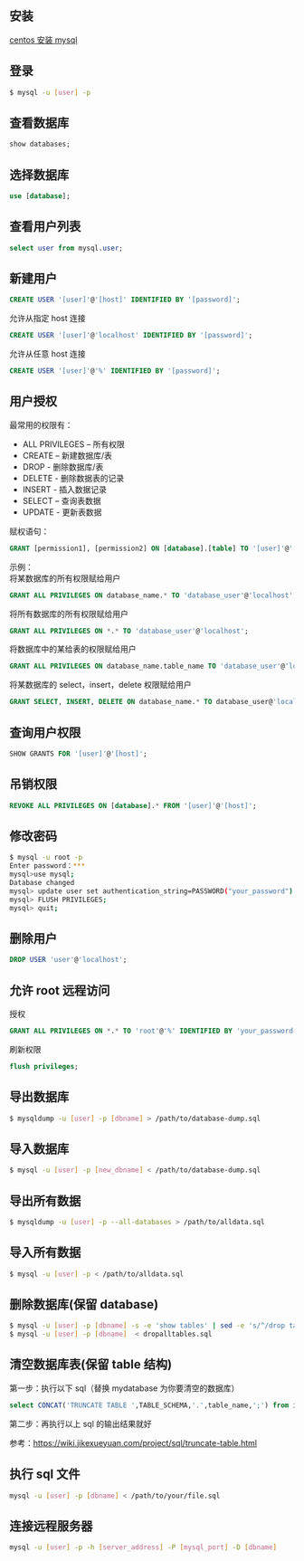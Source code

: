[//title]: (mysql-cookbook)
[//englishtitle]: (mysql-cookbook)
[//category]: (mysql,tutorial,cookbook)
[//tags]: (mysql)
[//createtime]: (20190923)
[//updatetime]: (20200813)

## 安装

[centos 安装 mysql](https://liushiming.cn/article/how-to-install-mysql-57-on-linux-centos7/)

## 登录

```bash
$ mysql -u [user] -p
```

## 查看数据库

```sql
show databases;
```

## 选择数据库

```sql
use [database];
```

## 查看用户列表

```sql
select user from mysql.user;
```

## 新建用户

```sql
CREATE USER '[user]'@'[host]' IDENTIFIED BY '[password]';
```

允许从指定 host 连接

```sql
CREATE USER '[user]'@'localhost' IDENTIFIED BY '[password]';
```

允许从任意 host 连接

```sql
CREATE USER '[user]'@'%' IDENTIFIED BY '[password]';
```

## 用户授权

最常用的权限有：

- ALL PRIVILEGES – 所有权限
- CREATE – 新建数据库/表
- DROP - 删除数据库/表
- DELETE - 删除数据表的记录
- INSERT - 插入数据记录
- SELECT – 查询表数据
- UPDATE - 更新表数据

赋权语句：

```sql
GRANT [permission1], [permission2] ON [database].[table] TO '[user]'@'[host]';
```

示例：  
将某数据库的所有权限赋给用户

```sql
GRANT ALL PRIVILEGES ON database_name.* TO 'database_user'@'localhost';
```

将所有数据库的所有权限赋给用户

```sql
GRANT ALL PRIVILEGES ON *.* TO 'database_user'@'localhost';
```

将数据库中的某给表的权限赋给用户

```sql
GRANT ALL PRIVILEGES ON database_name.table_name TO 'database_user'@'localhost';
```

将某数据库的 select，insert，delete 权限赋给用户

```sql
GRANT SELECT, INSERT, DELETE ON database_name.* TO database_user@'localhost';
```

## 查询用户权限

```sql
SHOW GRANTS FOR '[user]'@'[host]';
```

## 吊销权限

```sql
REVOKE ALL PRIVILEGES ON [database].* FROM '[user]'@'[host]';
```

## 修改密码

```bash
$ mysql -u root -p
Enter password：***
mysql>use mysql;
Database changed
mysql> update user set authentication_string=PASSWORD("your_password") where user='your_user';
mysql> FLUSH PRIVILEGES;
mysql> quit;
```

## 删除用户

```sql
DROP USER 'user'@'localhost';
```

## 允许 root 远程访问

授权

```sql
GRANT ALL PRIVILEGES ON *.* TO 'root'@'%' IDENTIFIED BY 'your_password' WITH GRANT OPTION;
```

刷新权限

```sql
flush privileges;
```

## 导出数据库

```bash
$ mysqldump -u [user] -p [dbname] > /path/to/database-dump.sql
```

## 导入数据库

```bash
$ mysql -u [user] -p [new_dbname] < /path/to/database-dump.sql
```

## 导出所有数据

```bash
$ mysqldump -u [user] -p --all-databases > /path/to/alldata.sql
```

## 导入所有数据

```bash
$ mysql -u [user] -p < /path/to/alldata.sql
```

## 删除数据库(保留 database)

```bash
$ mysql -u [user] -p [dbname] -s -e 'show tables' | sed -e 's/^/drop table /' -e 's/$/;/' > dropalltables.sql
$ mysql -u [user] -p [dbname]  < dropalltables.sql
```

## 清空数据库表(保留 table 结构)

第一步：执行以下 sql（替换 mydatabase 为你要清空的数据库）

```sql
select CONCAT('TRUNCATE TABLE ',TABLE_SCHEMA,'.',table_name,';') from information_schema.tables where TABLE_SCHEMA='mydatabase';
```

第二步：再执行以上 sql 的输出结果就好

参考：https://wiki.jikexueyuan.com/project/sql/truncate-table.html

## 执行 sql 文件

```bash
mysql -u [user] -p [dbname] < /path/to/your/file.sql
```

## 连接远程服务器

```bash
mysql -u [user] -p -h [server_address] -P [mysql_port] -D [dbname]
```
